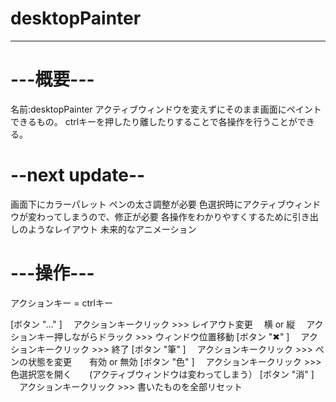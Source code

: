 # desktopPainter
***
# ---概要---
名前:desktopPainter
アクティブウィンドウを変えずにそのまま画面にペイントできるもの。
ctrlキーを押したり離したりすることで各操作を行うことができる。

# --next update--
画面下にカラーパレット
ペンの太さ調整が必要
色選択時にアクティブウィンドウが変わってしまうので、修正が必要
各操作をわかりやすくするために引き出しのようなレイアウト
未来的なアニメーション

# ---操作---
アクションキー  = ctrlキー

[ボタン "…" ]
　アクションキークリック >>> レイアウト変更 　横 or 縦
　アクションキー押しながらドラック >>> ウィンドウ位置移動
[ボタン "✖" ]
　アクションキークリック >>> 終了
[ボタン "筆" ]
　アクションキークリック >>> ペンの状態を変更　　有効 or 無効
[ボタン "色" ]
　アクションキークリック >>> 色選択窓を開く　　(アクティブウィンドウは変わってしまう）
[ボタン "消" ]
　アクションキークリック >>> 書いたものを全部リセット